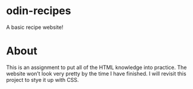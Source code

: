 # odin-recipes
A basic recipe website!

# About
This is an assignment to put all of the HTML knowledge into practice. The website won’t look very pretty by the time I have finished. I will revisit this project to stye it up with CSS.